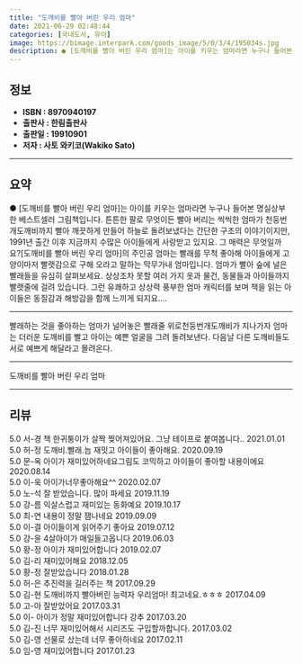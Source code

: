 ```yaml
---
title: "도깨비를 빨아 버린 우리 엄마"
date: 2021-06-29 02:48:44
categories: [국내도서, 유아]
image: https://bimage.interpark.com/goods_image/5/0/3/4/195034s.jpg
description: ● [도깨비를 빨아 버린 우리 엄마]는 아이를 키우는 엄마라면 누구나 들어본 명실상부한 베스트셀러 그림책입니다. 튼튼한 팔로 무엇이든 빨아 버리는 씩씩한 엄마가 천둥번개도깨비까지 빨아 깨끗하게 만들어 하늘로 돌려보냈다는 간단한 구조의 이야기이지만, 1991년 출간 이후 지금까지 수많은
---
```


## **정보**

- **ISBN : 8970940197**
- **출판사 : 한림출판사**
- **출판일 : 19910901**
- **저자 : 사토 와키코(Wakiko Sato)**

------



## **요약**

●  [도깨비를 빨아 버린 우리 엄마]는 아이를 키우는 엄마라면 누구나 들어본 명실상부한 베스트셀러 그림책입니다. 튼튼한 팔로 무엇이든 빨아 버리는 씩씩한 엄마가 천둥번개도깨비까지 빨아 깨끗하게 만들어 하늘로 돌려보냈다는 간단한 구조의 이야기이지만, 1991년 출간 이후 지금까지 수많은 아이들에게 사랑받고 있지요. 그 매력은 무엇일까요?[도깨비를 빨아 버린 우리 엄마]의 주인공 엄마는 빨래를 무척 좋아해 아이들에게 고양이마저 빨랫감으로 구해 오라고 말하는 막무가내 엄마입니다. 엄마가 빨아 숲에 널은 빨래들을 유심히 살펴보세요. 상상조차 못할 여러 가지 옷과 물건, 동물들과 아이들까지 빨랫줄에 걸려 있습니다. 그런 유쾌하고 상상력 풍부한 엄마 캐릭터를 보며 책을 읽는 아이들은 동질감과 해방감을 함께 느끼게 되지요....

------

빨래하는 것을 좋아하는 엄마가 널어놓은 빨래줄 위로천둥번개도깨비가 지나가자 엄마는 더러운 도깨비를  빨고 아이는 예쁜 얼굴을 그려 돌려보낸다. 다음날 다른 도깨비들도 서로 예쁘게 해달라고 몰려온다.

------


도깨비를 빨아 버린 우리 엄마 

------


## **리뷰** 

5.0 서-경 책 한귀퉁이가 살짝 찢어져있어요. 그냥 테이프로 붙여봅니다.. 2021.01.01 <br/>5.0 허-정 도깨비.빨래.늠 재밋고 아이들이 좋아해요. 2020.09.19 <br/>5.0 문-옥 아이가 재미있어하네요그림도 코믹하고 아이들이 좋아할 내용이에요 2020.08.14 <br/>5.0 이-욱 아이가너무좋아해요^^ 2020.02.07 <br/>5.0 노-석 잘 받았습니다. 많이 파세요 2019.11.19 <br/>5.0 강-름 익살스럽고 재미있는 동화예요 2019.10.17 <br/>5.0 최-연 내용이 정말 잼나네요  2019.09.09 <br/>5.0 이-결 아이들이게 읽어주기 좋아요 2019.07.12 <br/>5.0 강-윤 4살아이가 매일들고옵니다 2019.06.03 <br/>5.0 황-정 아이가 재미있어합니다 2019.02.07 <br/>5.0 김-리 재미있어해요 2018.12.05 <br/>5.0 황-정 잘받았습니다  2018.01.28 <br/>5.0 허-은 추진력을 길러주는 책 2017.09.29 <br/>5.0 김-현 도깨비까지 빨아버린 능력자 우리엄마! 최고네요.ㅎㅎㅎ 2017.04.09 <br/>5.0 고-아 잘받았어요 2017.03.31 <br/>5.0 이- 아이가 정말 재미있어합니다 강추 2017.03.20 <br/>5.0 김-진 너무 재미있어해서 시리즈도 구입할까합니다. 2017.03.02 <br/>5.0 김-영 선물로 샀는데 너무 좋아하네요 2017.02.11 <br/>5.0 임-영 재미있어합니다 2017.01.23 <br/>